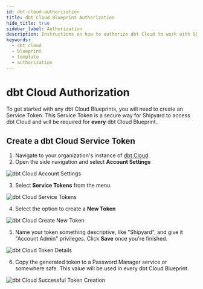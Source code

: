 ```yaml
---
id: dbt-cloud-authorization
title: dbt Cloud Blueprint Authorization
hide_title: true
sidebar_label: Authorization
description: Instructions on how to authorize dbt Cloud to work with Shipyard's low-code dbt Cloud templates.
keywords:
  - dbt cloud
  - blueprint
  - template
  - authorization
---
```


# dbt Cloud Authorization

To get started with any dbt Cloud Blueprints, you will need to create an Service Token. This Service Token is a secure way for Shipyard to access dbt Cloud and will be required for **every** dbt Cloud Blueprint..

## Create a dbt Cloud Service Token
1. Navigate to your organization's instance of [dbt Cloud](https://cloud.getdbt.com)
2. Open the side navigation and select **Account Settings**

![dbt Cloud Account Settings](../../.gitbook/assets/shipyard_2021_06_24_12_15_51.png)

3. Select **Service Tokens** from the menu.
   
![dbt Cloud Service Tokens](../../.gitbook/assets/shipyard_2021_06_24_11_59_13.png)

4. Select the option to create a **New Token**

![dbt Cloud Create New Token](../../.gitbook/assets/shipyard_2021_06_24_11_59_57.png)

5. Name your token something descriptive, like "Shipyard", and give it "Account Admin" privileges. Click **Save** once you're finished.

![dbt Cloud Token Details](../../.gitbook/assets/shipyard_2021_06_24_12_06_03.png)

6. Copy the generated token to a Password Manager service or somewhere safe. This value will be used in every dbt Cloud Blueprint.

![dbt Cloud Successful Token Creation](../../.gitbook/assets/shipyard_2021_06_24_12_07_21.png)
